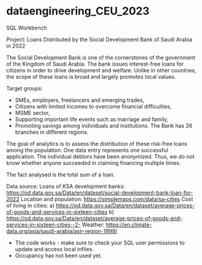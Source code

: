 # dataengineering_CEU_2023
SQL Workbench

Project: Loans Distributed by the Social Development Bank of Saudi Arabia in 2022

The Social Development Bank is one of the cornerstones of the government of the Kingdom of Saudi Arabia. 
The bank issues interest-free loans for citizens in order to drive development and welfare.
Unlike in other countries, the scope of these loans is broad and largely promotes local values.

Target groups:
* SMEs, employers, freelancers and emerging trades,
* Citizens with limited incomes to overcome financial difficulties,
* MSME sector,
* Supporting important life events such as marriage and family,
* Promoting savings among individuals and institutions.
The Bank has 26 branches in different regions.

The goal of analytics is to assess the distribution of these risk-free loans among the population.
One data entry represents one successful application.
The individual debtors have been anonymized. 
Thus, we do not know whether anyone succeeded in claiming financing multiple times.

The fact analysed is the total sum of a loan.

Data source: 
Loans of KSA development banks: https://od.data.gov.sa/Data/en/dataset/social-development-bank-loan-for-2022
Location and population: https://simplemaps.com/data/sa-cities
Cost of living in cities: 
a) https://od.data.gov.sa/Data/en/dataset/average-prices-of-goods-and-services-in-sixteen-cities
b) https://od.data.gov.sa/Data/en/dataset/average-prices-of-goods-and-services-in-sixteen-cities--2-
Weather: https://en.climate-data.org/asia/saudi-arabia/asir-region-1999/


* The code works - make sure to check your SQL user permissions to update and access local infiles.
* Occupancy has not been used yet.
